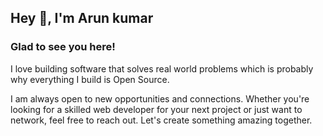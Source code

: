 ## Hey 👋, I'm Arun kumar  
 ### Glad to see you here!  
 I love building software that solves real world problems which is probably why everything I build is Open Source.
 
 I am always open to new opportunities and connections. Whether you're looking for a skilled web developer for your next project or just want to network, feel free to reach out. Let's create something amazing together.
